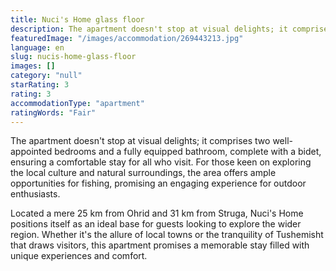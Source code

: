 ```yaml
---
title: Nuci's Home glass floor
description: The apartment doesn't stop at visual delights; it comprises two well-appointed bedrooms and a fully equipped bathroom, complete with a bidet, ensuring a comfort
featuredImage: "/images/accommodation/269443213.jpg"
language: en
slug: nucis-home-glass-floor
images: []
category: "null"
starRating: 3
rating: 3
accommodationType: "apartment"
ratingWords: "Fair"
---
```


The apartment doesn't stop at visual delights; it comprises two well-appointed bedrooms and a fully equipped bathroom, complete with a bidet, ensuring a comfortable stay for all who visit. For those keen on exploring the local culture and natural surroundings, the area offers ample opportunities for fishing, promising an engaging experience for outdoor enthusiasts.

Located a mere 25 km from Ohrid and 31 km from Struga, Nuci's Home positions itself as an ideal base for guests looking to explore the wider region. Whether it's the allure of local towns or the tranquility of Tushemisht that draws visitors, this apartment promises a memorable stay filled with unique experiences and comfort.

